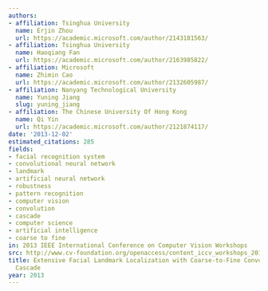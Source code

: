 ```yaml
---
authors:
- affiliation: Tsinghua University
  name: Erjin Zhou
  url: https://academic.microsoft.com/author/2143181563/
- affiliation: Tsinghua University
  name: Haoqiang Fan
  url: https://academic.microsoft.com/author/2163985822/
- affiliation: Microsoft
  name: Zhimin Cao
  url: https://academic.microsoft.com/author/2132605987/
- affiliation: Nanyang Technological University
  name: Yuning Jiang
  slug: yuning_jiang
- affiliation: The Chinese University Of Hong Kong
  name: Qi Yin
  url: https://academic.microsoft.com/author/2121874117/
date: '2013-12-02'
estimated_citations: 285
fields:
- facial recognition system
- convolutional neural network
- landmark
- artificial neural network
- robustness
- pattern recognition
- computer vision
- convolution
- cascade
- computer science
- artificial intelligence
- coarse to fine
in: 2013 IEEE International Conference on Computer Vision Workshops
src: http://www.cv-foundation.org/openaccess/content_iccv_workshops_2013/W11/papers/Zhou_Extensive_Facial_Landmark_2013_ICCV_paper.pdf
title: Extensive Facial Landmark Localization with Coarse-to-Fine Convolutional Network
  Cascade
year: 2013
---
```

